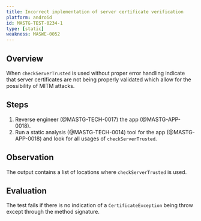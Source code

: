 ```yaml
---
title: Incorrect implementation of server certificate verification
platform: android
id: MASTG-TEST-0234-1
type: [static]
weakness: MASWE-0052
---
```


## Overview

When `checkServerTrusted` is used without proper error handling indicate that server certificates are not being properly validated which allow for the possibility of MITM attacks.

## Steps

1. Reverse engineer (@MASTG-TECH-0017) the app (@MASTG-APP-0018).
2. Run a static analysis (@MASTG-TECH-0014) tool for the app (@MASTG-APP-0018) and look for all usages of `checkServerTrusted`.

## Observation

The output contains a list of locations where `checkServerTrusted` is used.

## Evaluation

The test fails if there is no indication of a `CertificateException` being throw except through the method signature.
